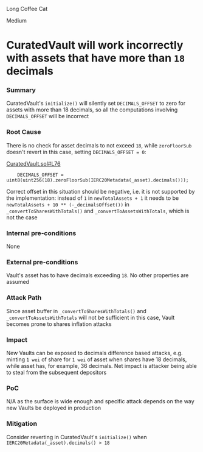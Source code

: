 Long Coffee Cat

Medium

# CuratedVault will work incorrectly with assets that have more than `18` decimals

### Summary

CuratedVault's `initialize()` will silently set `DECIMALS_OFFSET` to zero for assets with more than 18 decimals, so all the computations involving `DECIMALS_OFFSET` will be incorrect

### Root Cause

There is no check for asset decimals to not exceed `18`, while `zeroFloorSub` doesn't revert in this case, setting `DECIMALS_OFFSET = 0`:

[CuratedVault.sol#L76](https://github.com/sherlock-audit/2024-06-new-scope/blob/main/zerolend-one/contracts/core/vaults/CuratedVault.sol#L76)

```solidity
    DECIMALS_OFFSET = uint8(uint256(18).zeroFloorSub(IERC20Metadata(_asset).decimals()));
```

Correct offset in this situation should be negative, i.e. it is not supported by the implementation: instead of `1` in `newTotalAssets + 1` it needs to be `newTotalAssets + 10 ** (-_decimalsOffset())`  in `_convertToSharesWithTotals()` and `_convertToAssetsWithTotals`, which is not the case

### Internal pre-conditions

None

### External pre-conditions

Vault's asset has to have decimals exceeding `18`. No other properties are assumed

### Attack Path

Since asset buffer in `_convertToSharesWithTotals()` and `_convertToAssetsWithTotals` will not be sufficient in this case, Vault becomes prone to shares inflation attacks

### Impact

New Vaults can be exposed to decimals difference based attacks, e.g. minting `1 wei` of share for `1 wei` of asset when shares have 18 decimals, while asset has, for example, 36 decimals. Net impact is attacker being able to steal from the subsequent depositors

### PoC

N/A as the surface is wide enough and specific attack depends on the way new Vaults be deployed in production

### Mitigation

Consider reverting in CuratedVault's `initialize()` when `IERC20Metadata(_asset).decimals() > 18`